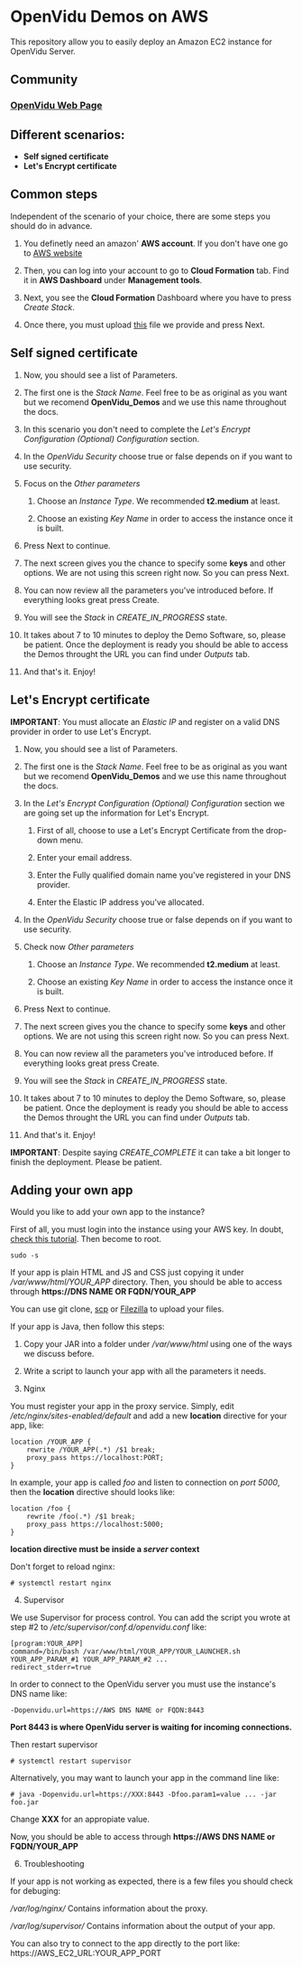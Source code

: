 # OpenVidu Demos on AWS

This repository allow you to easily deploy an Amazon EC2 instance for OpenVidu Server.

## Community

### [OpenVidu Web Page](http://openvidu.io/)

## Different scenarios:
- __Self signed certificate__
- __Let's Encrypt certificate__

## Common steps

Independent of the scenario of your choice, there are some steps you should do in advance.

1. You definetly need an amazon' **AWS account**. If you don't have one go to [AWS website](https://www.amazon.com/ap/signin)

2. Then, you can log into your account to go to **Cloud Formation** tab. Find it in **AWS Dashboard** under **Management tools**.

3. Next, you see the **Cloud Formation** Dashboard where you have to press *Create Stack*.

4. Once there, you must upload [this](https://s3-eu-west-1.amazonaws.com/aws.openvidu.io/CF-OpenVidu.json) file we provide and press Next.

## Self signed certificate

1. Now, you should see a list of Parameters.

2. The first one is the *Stack Name*. Feel free to be as original as you want but we recomend __OpenVidu_Demos__ and we use this name throughout the docs.

3. In this scenario you don't need to complete the *Let's Encrypt Configuration (Optional) Configuration* section.

4. In the *OpenVidu Security* choose true or false depends on if you want to use security.

5. Focus on the *Other parameters* 

    1. Choose an *Instance Type*. We recommended __t2.medium__ at least.

    2. Choose an existing *Key Name* in order to access the instance once it is built.

6. Press Next to continue.

7. The next screen gives you the chance to specify some __keys__ and other options. We are not using this screen right now. So you can press Next.

8. You can now review all the parameters you've introduced before. If everything looks great press Create.

9. You will see the *Stack* in *CREATE_IN_PROGRESS* state.

10. It takes about 7 to 10 minutes to deploy the Demo Software, so, please be patient. Once the deployment is ready you should be able to access the Demos throught the URL you can find under *Outputs* tab.

11. And that's it. Enjoy!

## Let's Encrypt certificate

**IMPORTANT**: You must allocate an *Elastic IP* and register on a valid DNS provider in order to use Let's Encrypt.

1. Now, you should see a list of Parameters.

2. The first one is the *Stack Name*. Feel free to be as original as you want but we recomend __OpenVidu_Demos__ and we use this name throughout the docs.

3. In the *Let's Encrypt Configuration (Optional) Configuration* section we are going set up the information for Let's Encrypt.

    1. First of all, choose to use a Let's Encrypt Certificate from the drop-down menu.

    2. Enter your email address.

    3. Enter the Fully qualified domain name you've registered in your DNS provider.

    4. Enter the Elastic IP address you've allocated.

4. In the *OpenVidu Security* choose true or false depends on if you want to use security.

5. Check now *Other parameters* 

    1. Choose an *Instance Type*. We recommended __t2.medium__ at least.

    2. Choose an existing *Key Name* in order to access the instance once it is built.

6. Press Next to continue.

7. The next screen gives you the chance to specify some __keys__ and other options. We are not using this screen right now. So you can press Next.

8. You can now review all the parameters you've introduced before. If everything looks great press Create.

9. You will see the *Stack* in *CREATE_IN_PROGRESS* state.

10. It takes about 7 to 10 minutes to deploy the Demo Software, so, please be patient. Once the deployment is ready you should be able to access the Demos throught the URL you can find under *Outputs* tab.

11. And that's it. Enjoy!

**IMPORTANT**: Despite saying *CREATE_COMPLETE* it can take a bit longer to finish the deployment. Please be patient.

## Adding your own app

Would you like to add your own app to the instance? 

First of all, you must login into the instance using your AWS key. In doubt, [check this tutorial](http://docs.aws.amazon.com/AWSEC2/latest/UserGuide/AccessingInstancesLinux.html). Then become to root.

```sudo -s```

If your app is plain HTML and JS and CSS just copying it under */var/www/html/YOUR_APP* directory. Then, you should be able to access through **https://DNS NAME OR FQDN/YOUR_APP** 

You can use git clone, [scp](http://docs.aws.amazon.com/AWSEC2/latest/UserGuide/AccessingInstancesLinux.html#AccessingInstancesLinuxSCP) or [Filezilla](https://beamtic.com/connect-to-aws-ec2-with-ftp) to upload your files.

If your app is Java, then follow this steps:

1. Copy your JAR into a folder under */var/www/html* using one of the ways we discuss before.

2. Write a script to launch your app with all the parameters it needs.

3. Nginx

You must register your app in the proxy service. Simply, edit */etc/nginx/sites-enabled/default* and add a new **location** directive for your app, like:


```
location /YOUR_APP {
    rewrite /YOUR_APP(.*) /$1 break;
    proxy_pass https://localhost:PORT;
}
```

In example, your app is called *foo* and listen to connection on *port 5000*, then the **location** directive should looks like:

```
location /foo {
    rewrite /foo(.*) /$1 break;
    proxy_pass https://localhost:5000;
}
```

**location directive must be inside a _server_ context**

Don't forget to reload nginx:

```
# systemctl restart nginx
```

4. Supervisor

We use Supervisor for process control. You can add the script you wrote at step #2 to */etc/supervisor/conf.d/openvidu.conf* like:

```
[program:YOUR_APP]
command=/bin/bash /var/www/html/YOUR_APP/YOUR_LAUNCHER.sh YOUR_APP_PARAM_#1 YOUR_APP_PARAM_#2 ...
redirect_stderr=true
```

In order to connect to the OpenVidu server you must use the instance's DNS name like:

```
-Dopenvidu.url=https://AWS DNS NAME or FQDN:8443
```

**Port 8443 is where OpenVidu server is waiting for incoming connections.**

Then restart supervisor

```
# systemctl restart supervisor
```

Alternatively, you may want to launch your app in the command line like:

```
# java -Dopenvidu.url=https://XXX:8443 -Dfoo.param1=value ... -jar foo.jar
```

Change **XXX** for an appropiate value.

Now, you should be able to access through **https://AWS DNS NAME or FQDN/YOUR_APP**

6. Troubleshooting

If your app is not working as expected, there is a few files you should check for debuging:

*/var/log/nginx/* Contains information about the proxy.

*/var/log/supervisor/* Contains information about the output of your app.

You can also try to connect to the app directly to the port like: https://AWS_EC2_URL:YOUR_APP_PORT